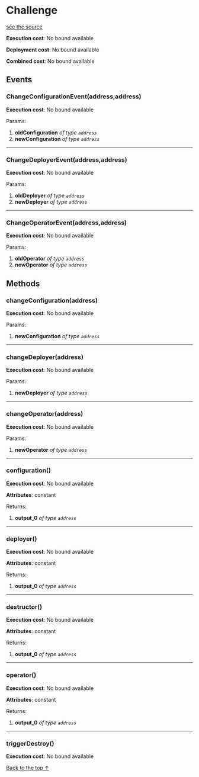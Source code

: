 # Challenge
[see the source](git+https://github.com/hubiinetwork/nahmii-contracts/tree/master/contracts/Challenge.sol)


**Execution cost**: No bound available

**Deployment cost**: No bound available

**Combined cost**: No bound available


## Events
### ChangeConfigurationEvent(address,address)


**Execution cost**: No bound available


Params:

1. **oldConfiguration** *of type `address`*
2. **newConfiguration** *of type `address`*

--- 
### ChangeDeployerEvent(address,address)


**Execution cost**: No bound available


Params:

1. **oldDeployer** *of type `address`*
2. **newDeployer** *of type `address`*

--- 
### ChangeOperatorEvent(address,address)


**Execution cost**: No bound available


Params:

1. **oldOperator** *of type `address`*
2. **newOperator** *of type `address`*


## Methods
### changeConfiguration(address)


**Execution cost**: No bound available


Params:

1. **newConfiguration** *of type `address`*


--- 
### changeDeployer(address)


**Execution cost**: No bound available


Params:

1. **newDeployer** *of type `address`*


--- 
### changeOperator(address)


**Execution cost**: No bound available


Params:

1. **newOperator** *of type `address`*


--- 
### configuration()


**Execution cost**: No bound available

**Attributes**: constant



Returns:


1. **output_0** *of type `address`*

--- 
### deployer()


**Execution cost**: No bound available

**Attributes**: constant



Returns:


1. **output_0** *of type `address`*

--- 
### destructor()


**Execution cost**: No bound available

**Attributes**: constant



Returns:


1. **output_0** *of type `address`*

--- 
### operator()


**Execution cost**: No bound available

**Attributes**: constant



Returns:


1. **output_0** *of type `address`*

--- 
### triggerDestroy()


**Execution cost**: No bound available




[Back to the top ↑](#challenge)
